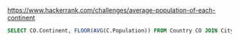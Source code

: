 https://www.hackerrank.com/challenges/average-population-of-each-continent

```SQL
SELECT CO.Continent, FLOOR(AVG(C.Population)) FROM Country CO JOIN City C ON C.CountryCode = CO.Code GROUP BY CO.Continent;
```

